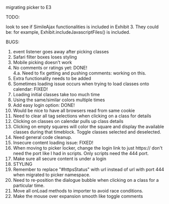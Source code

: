 migrating picker to E3

TODO:

look to see if SimileAjax functionalities is included in Exhibit 3. They could be: for example, Exhibit.includeJavascriptFiles() is included.

BUGS:<br>
1. event listener goes away after picking classes<br>
2. Safari filter boxes loses styling <br>
3. Mobile picking doesn't work <br>
4. No comments or ratings yet: DONE! <br>
4.a. Need to fix getting and pushing comments: working on this. <br>
5. Extra functionality needs to be added <br>
6. Sometimes loading issue occurs when trying to load classes onto calendar: FIXED! <br>
7. Loading initial classes take too much time<br>
8. Using the same/similar colors multiple times<br>
9. Add easy login option: DONE!<br>
10. Would be nice to have all browsers read from same cookie<br>
11. Need to clear all tag selections when clicking on a class for details <br>
12. Clicking on classes on calendar pulls up class details <br>
13. Clicking on empty squares will color the square and display the available classes during that timeblock. Toggle classes selected and deselected. <br>
14. Need general code cleanup.<br>
15. Insecure content loading issue: FIXED! <br>
16. When moving to picker locker, change the login link to just https:// don't need the port like I had in scripts. Only scripts need the 444 port.<br>
17. Make sure all secure content is under a login <br>
18. STYLING <br>
19. Remember to replace "#httpsStatus" with url instead of url with port 444 when migrated to picker namespace.
20. Need to re-position the dialogue bubble when clicking on a class for a particular time.<br>
21. Move all onLoad methods to importer to avoid race conditions.<br>
22. Make the mouse over expansion smooth like toggle comments <br>
